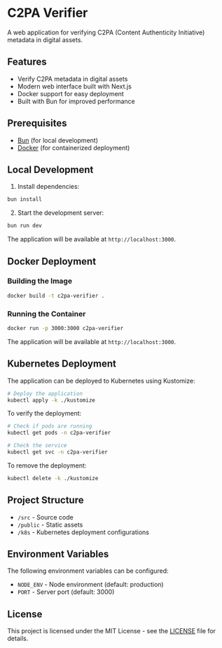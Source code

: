 # C2PA Verifier

A web application for verifying C2PA (Content Authenticity Initiative) metadata in digital assets.

## Features

- Verify C2PA metadata in digital assets
- Modern web interface built with Next.js
- Docker support for easy deployment
- Built with Bun for improved performance

## Prerequisites

- [Bun](https://bun.sh/) (for local development)
- [Docker](https://www.docker.com/) (for containerized deployment)

## Local Development

1. Install dependencies:
```bash
bun install
```

2. Start the development server:
```bash
bun run dev
```

The application will be available at `http://localhost:3000`.

## Docker Deployment

### Building the Image

```bash
docker build -t c2pa-verifier .
```

### Running the Container

```bash
docker run -p 3000:3000 c2pa-verifier
```

The application will be available at `http://localhost:3000`.

## Kubernetes Deployment

The application can be deployed to Kubernetes using Kustomize:

```bash
# Deploy the application
kubectl apply -k ./kustomize
```

To verify the deployment:
```bash
# Check if pods are running
kubectl get pods -n c2pa-verifier

# Check the service
kubectl get svc -n c2pa-verifier
```

To remove the deployment:
```bash
kubectl delete -k ./kustomize
```

## Project Structure

- `/src` - Source code
- `/public` - Static assets
- `/k8s` - Kubernetes deployment configurations

## Environment Variables

The following environment variables can be configured:

- `NODE_ENV` - Node environment (default: production)
- `PORT` - Server port (default: 3000)

## License

This project is licensed under the MIT License - see the [LICENSE](LICENSE) file for details.